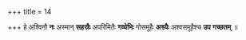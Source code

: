 +++
title = 14

+++
हे अश्विनौ **नः** अस्मान् **सहस्रैः** अपरिमितैः **गव्येभिः** गोसमूहैः **अश्व्यैः** अश्वसमूहैश्च **उप** **गच्छतम्** ॥